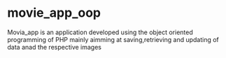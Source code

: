 # movie_app_oop
Movia_app is an application developed using the object oriented programming of PHP mainly aimming at saving,retrieving and updating of data anad the respective images
